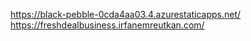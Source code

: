 
https://black-pebble-0cda4aa03.4.azurestaticapps.net/
https://freshdealbusiness.irfanemreutkan.com/
